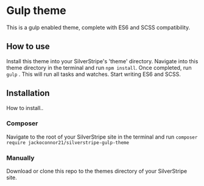 # Gulp theme
This is a gulp enabled theme, complete with ES6 and SCSS compatibility.

## How to use
Install this theme into your SilverStripe's 'theme' directory.
Navigate into this theme directory in the terminal and run `npm install`.
Once completed, run `gulp` . This will run all tasks and watches.
Start writing ES6 and SCSS.

## Installation
How to install..

### Composer
Navigate to the root of your SilverStripe site in the terminal and run `composer require jackoconnor21/silverstripe-gulp-theme`

### Manually
Download or clone this repo to the themes directory of your SilverStripe site.
